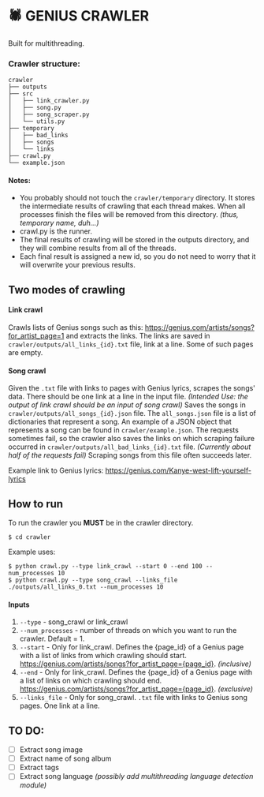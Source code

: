 # :spider: GENIUS CRAWLER
Built for multithreading.

### Crawler structure:
```
crawler
├── outputs
├── src
│   ├── link_crawler.py
│   ├── song.py
│   ├── song_scraper.py
│   └── utils.py
├── temporary
│   ├── bad_links
│   ├── songs
│   └── links
├── crawl.py
└── example.json
```
#### Notes:
* You probably should not touch the `crawler/temporary` directory. It stores the intermediate results of crawling that each thread makes. When all processes finish the files will be removed from this directory. *(thus, temporary name, duh...)*
* crawl.py is the runner.
* The final results of crawling will be stored in the outputs directory, and they will combine results from all of the threads.
* Each final result is assigned a new id, so you do not need to worry that it will overwrite your previous results.
## Two modes of crawling
#### Link crawl
Crawls lists of Genius songs such as this: https://genius.com/artists/songs?for_artist_page=1 and extracts the links. The links are saved in `crawler/outputs/all_links_{id}.txt` file, link at a line. Some of such pages are empty. 
#### Song crawl
Given the `.txt` file with links to pages with Genius lyrics, scrapes the songs' data. There should be one link at a line in the input file. *(Intended Use: the output of link crawl should be an input of song crawl)* Saves the songs in `crawler/outputs/all_songs_{id}.json` file. The `all_songs.json` file is a list of dictionaries that represent a song. An example of a JSON object that represents a song can be found in `crawler/example.json`. The requests sometimes fail, so the crawler also saves the links on which scraping failure occurred in `crawler/outputs/all_bad_links_{id}.txt` file. *(Currently about half of the requests fail)* Scraping songs from this file often succeeds later.

Example link to Genius lyrics:
https://genius.com/Kanye-west-lift-yourself-lyrics
## How to run
To run the crawler you **MUST** be in the crawler directory.
```
$ cd crawler
```
Example uses:
```
$ python crawl.py --type link_crawl --start 0 --end 100 --num_processes 10
$ python crawl.py --type song_crawl --links_file ./outputs/all_links_0.txt --num_processes 10
```
#### Inputs
1. `--type` - song_crawl or link_crawl
2. `--num_processes` - number of threads on which you want to run the crawler. Default = 1.
3. `--start` - Only for link_crawl. Defines the {page_id} of a Genius page with a list of links from which crawling should start.  https://genius.com/artists/songs?for_artist_page={page_id}. *(inclusive)*
4. `--end` - Only for link_crawl. Defines the {page_id} of a Genius page with a list of links on which crawling should end. https://genius.com/artists/songs?for_artist_page={page_id}. *(exclusive)*
5. `--links_file` - Only for song_crawl. `.txt` file with links to Genius song pages. One link at a line.

## TO DO:
- [ ] Extract song image
- [ ] Extract name of song album
- [ ] Extract tags
- [ ] Extract song language *(possibly add multithreading language detection module)*
